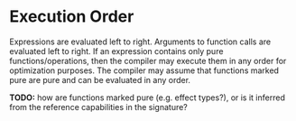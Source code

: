 # Execution Order

Expressions are evaluated left to right. Arguments to function calls are evaluated left to right. If
an expression contains only pure functions/operations, then the compiler may execute them in any
order for optimization purposes. The compiler may assume that functions marked pure are pure and can
be evaluated in any order.

**TODO:** how are functions marked pure (e.g. effect types?), or is it inferred from the reference
capabilities in the signature?
